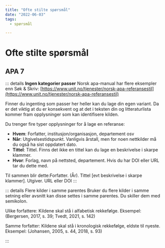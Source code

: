 ```yaml
---
title: "Ofte stilte spørsmål"
date: "2022-06-03"
tags:
  - spørsmål

---
```


# Ofte stilte spørsmål

## APA 7

::: details **Ingen kategorier passer** 
Norsk apa-manual har flere eksempler enn Søk & Skriv: [https://www.unit.no/tjenester/norsk-apa-referansestil](https://www.unit.no/tjenester/norsk-apa-referansestil)

Finner du ingenting som passer her heller kan du lage din egen variant. Da er det viktig at du er konsekvent og at det i teksten din og litteraturlista kommer fram opplysninger som kan identifisere kilden.

Du trenger fire typer opplysninger for å lage en referanse:
+ **Hvem**: Forfatter, institusjon/organisasjon, departement osv
+ **Når**: Utgivelsestidspunkt. Vanligvis årstall, men for noen nettkilder må du også ha sist oppdatert dato.
+ **Tittel**: Tittel. Finns det ikke en tittel kan du lage en beskrivelse i skarpe klammer.
+ **Hvor**: Forlag, navn på nettsted, departement. Hvis du har DOI eller URL tar du dette med.

Til sammen blir dette:Forfatter. (År). Tittel [evt beskrivelse i skarpe klammer]. Utgiver. URL eller DOI
:::  

::: details Flere kilder i samme parentes
Bruker du flere kilder i samme setning eller avsnitt kan disse settes i samme parentes. Du skiller dem med semikolon.

Ulike forfattere: Kildene skal stå i alfabetisk rekkefølge.
Eksempel: (Bergersen, 2017, s. 39; Tvedt, 2021, s. 142)

Samme forfatter: Kildene skal stå i kronologisk rekkefølge, eldste til nyeste.
Eksempel: (Johansen, 2005, s. 44, 2018, s. 93)

:::  

